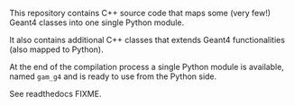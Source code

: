 
This repository contains C++ source code that maps some (very few!)  Geant4 classes into one single Python module.

It also contains additional C++ classes that extends Geant4 functionalities (also mapped to Python).

At the end of the compilation process a single Python module is available, named `gam_g4` and is ready to use from the Python side.

See readthedocs FIXME. 


